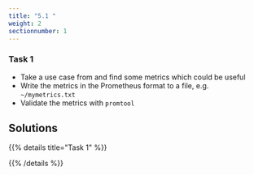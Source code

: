 ```yaml
---
title: "5.1 "
weight: 2
sectionnumber: 1
---
```


### Task 1

* Take a use case from and find some metrics which could be useful
* Write the metrics in the Prometheus format to a file, e.g. `~/mymetrics.txt`
* Validate the metrics with `promtool`


## Solutions

{{% details title="Task 1" %}}

{{% /details %}}
